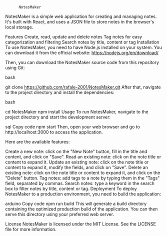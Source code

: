           NotesMaker
          
NotesMaker is a simple web application for creating and managing notes. It's built with React, and uses a JSON file to store notes in the browser's local storage.

Features
Create, read, update and delete notes
Tag notes for easy categorization and filtering
Search notes by title, content or tag
Installation
To use NotesMaker, you need to have Node.js installed on your system. You can download it from the official website: https://nodejs.org/en/download/

Then, you can download the NotesMaker source code from this repository using Git:

bash

git clone https://github.com/rafale-2001/NotesMaker.git
After that, navigate to the project directory and install the dependencies:

bash

cd NotesMaker
npm install
Usage
To run NotesMaker, navigate to the project directory and start the development server:

sql
Copy code
npm start
Then, open your web browser and go to http://localhost:3000 to access the application.

Here are the available features:

Create a new note: click on the "New Note" button, fill in the title and content, and click on "Save".
Read an existing note: click on the note title or content to expand it.
Update an existing note: click on the note title or content to expand it, modify the fields, and click on "Save".
Delete an existing note: click on the note title or content to expand it, and click on the "Delete" button.
Tag notes: add tags to a note by typing them in the "Tags" field, separated by commas.
Search notes: type a keyword in the search box to filter notes by title, content or tag.
Deployment
To deploy NotesMaker to a production environment, you need to build the application:

arduino
Copy code
npm run build
This will generate a build directory containing the optimized production build of the application. You can then serve this directory using your preferred web server.

License
NotesMaker is licensed under the MIT License. See the LICENSE file for more information.




